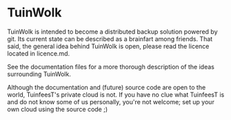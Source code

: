 TuinWolk
========
TuinWolk is intended to become a distributed backup solution powered by git. Its current state can be described as a brainfart among friends. That said, the general idea behind TuinWolk is open, please read the licence located in licence.md.

See the documentation files for a more thorough description of the ideas surrounding TuinWolk.

Although the documentation and (future) source code are open to the world, TuinfeesT's private cloud is not. If you have no clue what TuinfeesT is and do not know some of us personally, you're not welcome; set up your own cloud using the source code ;)

